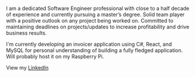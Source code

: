 I am a dedicated Software Engineer professional with close to a half decade of experience and currently pursuing a master’s degree. Solid team player with a positive outlook on any project being worked on. Committed to maintaining deadlines on projects/updates to increase profitability and drive business results.

I'm currently developing an invoicer application using C#, React, and MySQL for personal understanding of building a fully fledged application. Will probably host it on my Raspberry Pi.

View my [LinkedIn](https://www.linkedin.com/in/sandeep-kumar-basandrai-5021bb173)
